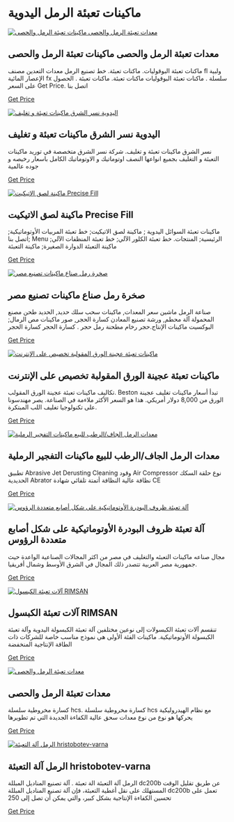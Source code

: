 # ماكينات تعبئة الرمل اليدوية
<a href="https://mnn.zoosnet.net/LR/Chatpre.aspx?id=MNN94995150&p=https://vbl.co.za/" target="_blank">![معدات تعبئة الرمل والحصى ماكينات تعبئة الرمل والحصى](https://raw.githubusercontent.com/gcmcrusher/imgs/main/386.jpg)</a>
## معدات تعبئة الرمل والحصى ماكينات تعبئة الرمل والحصى
ماكنات تعبئة البوقوليات. ماكنات تعبئة. خط تصنيع الرمل معدات التعدين مصنف fl ولبية الإعصار المائية fx سلسلة . ماكنات تعبئة البوقوليات ماكنات تعبئة. ماكنات تعبئة . الحصول على السعر Get Price. اتصل بنا
<a href="https://mnn.zoosnet.net/LR/Chatpre.aspx?id=MNN94995150&p=https://vbl.co.za/" target="_blank">Get Price</a>
<a href="https://mnn.zoosnet.net/LR/Chatpre.aspx?id=MNN94995150&p=https://vbl.co.za/" target="_blank">![اليدوية نسر الشرق ماكينات تعبئة و تغليف](https://raw.githubusercontent.com/gcmcrusher/imgs/main/62.jpg)</a>
## اليدوية نسر الشرق ماكينات تعبئة و تغليف
نسر الشرق ماكينات تعبئة و تغليف. شركة نسر الشرق متخصصة في توريد ماكينات التعبئة و التغليف بجميع انواعها النصف اوتوماتيك و الاوتوماتيك الكامل باسعار رخيصه و جوده عالمية
<a href="https://mnn.zoosnet.net/LR/Chatpre.aspx?id=MNN94995150&p=https://vbl.co.za/" target="_blank">Get Price</a>
<a href="https://mnn.zoosnet.net/LR/Chatpre.aspx?id=MNN94995150&p=https://vbl.co.za/" target="_blank">![ماكينة لصق الاتيكيت Precise Fill](https://raw.githubusercontent.com/gcmcrusher/imgs/main/848.jpg)</a>
## ماكينة لصق الاتيكيت Precise Fill
ماكينات تعبئة السوائل اليدوية ; ماكينة لصق الاتيكيت; خط تعبئة المربيات الأوتوماتيكية; اتصل بنا; Menu الرئيسية; المنتجات. خط تعبئة الكلور الآلي; خط تعبئة المنظفات الآلي; ماكينة التعبئة الدوارة الصغيرة; ماكينة التعبئة 
<a href="https://mnn.zoosnet.net/LR/Chatpre.aspx?id=MNN94995150&p=https://vbl.co.za/" target="_blank">Get Price</a>
<a href="https://mnn.zoosnet.net/LR/Chatpre.aspx?id=MNN94995150&p=https://vbl.co.za/" target="_blank">![صخرة رمل صناع ماكينات تصنيع مصر](https://raw.githubusercontent.com/gcmcrusher/imgs/main/463.jpg)</a>
## صخرة رمل صناع ماكينات تصنيع مصر
صناعة الرمل ماشين سعر المعدات, ماكينات سحب سلك حديد, الحديد طحن مصنع المحمولة آلة محطم, ورشة تصنيع المعادن كسارة الحجر, صور ماكينات مص الرمال; البوكسيت ماكينات الإنتاج.حجر رخام مطحنة رمل حجر . كسارة الحجر كسارة الحجر
<a href="https://mnn.zoosnet.net/LR/Chatpre.aspx?id=MNN94995150&p=https://vbl.co.za/" target="_blank">Get Price</a>
<a href="https://mnn.zoosnet.net/LR/Chatpre.aspx?id=MNN94995150&p=https://vbl.co.za/" target="_blank">![ماكينات تعبئة عجينة الورق المقولبة تخصيص على الإنترنت](https://raw.githubusercontent.com/gcmcrusher/imgs/main/84.jpg)</a>
## ماكينات تعبئة عجينة الورق المقولبة تخصيص على الإنترنت
تكاليف ماكينات تعبئة عجينة الورق المقولب. Beston تبدأ أسعار ماكينات تغليف عجينة الورق من 8,000 دولار أمريكي. هذا هو السعر الأكثر ملاءمة في الصناعة. يصر مهندسونا على تكنولوجيا تغليف اللب المبتكرة.
<a href="https://mnn.zoosnet.net/LR/Chatpre.aspx?id=MNN94995150&p=https://vbl.co.za/" target="_blank">Get Price</a>
<a href="https://mnn.zoosnet.net/LR/Chatpre.aspx?id=MNN94995150&p=https://vbl.co.za/" target="_blank">![معدات الرمل الجاف/الرطب للبيع ماكينات التفجير الرملية](https://raw.githubusercontent.com/gcmcrusher/imgs/main/552.jpg)</a>
## معدات الرمل الجاف/الرطب للبيع ماكينات التفجير الرملية
تطبيق Abrasive Jet Derusting Cleaning وقود Air Compressor نوع حلقة السكك الحديدية Abrator نظافة عالية النظافة أتمتة تلقائي شهادة CE
<a href="https://mnn.zoosnet.net/LR/Chatpre.aspx?id=MNN94995150&p=https://vbl.co.za/" target="_blank">Get Price</a>
<a href="https://mnn.zoosnet.net/LR/Chatpre.aspx?id=MNN94995150&p=https://vbl.co.za/" target="_blank">![آلة تعبئة ظروف البودرة الأوتوماتيكية على شكل أصابع متعددة الرؤوس](https://raw.githubusercontent.com/gcmcrusher/imgs/main/662.jpg)</a>
## آلة تعبئة ظروف البودرة الأوتوماتيكية على شكل أصابع متعددة الرؤوس
مجال صناعه ماكينات التعبئه والتغليف في مصر من اكثر المجالات الصناعية الواعدة حيث جمهورية مصر العربية تتصدر ذلك المجال في الشرق الأوسط وشمال أفريقيا.
<a href="https://mnn.zoosnet.net/LR/Chatpre.aspx?id=MNN94995150&p=https://vbl.co.za/" target="_blank">Get Price</a>
<a href="https://mnn.zoosnet.net/LR/Chatpre.aspx?id=MNN94995150&p=https://vbl.co.za/" target="_blank">![آلات تعبئة الكبسول RIMSAN](https://raw.githubusercontent.com/gcmcrusher/imgs/main/353.jpg)</a>
## آلات تعبئة الكبسول RIMSAN
تنقسم آلات تعبئة الكبسولات إلى نوعين مختلفين آلة تعبئة الكبسولة اليدوية وآلة تعبئة الكبسولة الأوتوماتيكية. ماكينات الفئة الأولى هي نموذج مناسب خاصة للشركات ذات الطاقة الإنتاجية المنخفضة 
<a href="https://mnn.zoosnet.net/LR/Chatpre.aspx?id=MNN94995150&p=https://vbl.co.za/" target="_blank">Get Price</a>
<a href="https://mnn.zoosnet.net/LR/Chatpre.aspx?id=MNN94995150&p=https://vbl.co.za/" target="_blank">![معدات تعبئة الرمل والحصى](https://raw.githubusercontent.com/gcmcrusher/imgs/main/790.jpg)</a>
## معدات تعبئة الرمل والحصى
كسارة مخروطية سلسلة hcs. كسارة مخروطية سلسلة hcs مع نظام الهيدروليكية يحركها هو نوع من نوع معدات سحق عالية الكفاءة الجديدة التي تم تطويرها
<a href="https://mnn.zoosnet.net/LR/Chatpre.aspx?id=MNN94995150&p=https://vbl.co.za/" target="_blank">Get Price</a>
<a href="https://mnn.zoosnet.net/LR/Chatpre.aspx?id=MNN94995150&p=https://vbl.co.za/" target="_blank">![الرمل آلة التعبئة hristobotev-varna ](https://raw.githubusercontent.com/gcmcrusher/imgs/main/779.jpg)</a>
## الرمل آلة التعبئة hristobotev-varna 
الرمل آلة التعبئة الة تعبئة . آلة تصنيع المناديل المبللة dc200b عن طريق تقليل الوقت المستهلك على نقل أغطية التعبئة، فإن آلة تصنيع المناديل المبللة dc200b تعمل على تحسين الكفاءة الإنتاجية بشكل كبير، والتي يمكن أن تصل إلى 250
<a href="https://mnn.zoosnet.net/LR/Chatpre.aspx?id=MNN94995150&p=https://vbl.co.za/" target="_blank">Get Price</a>

